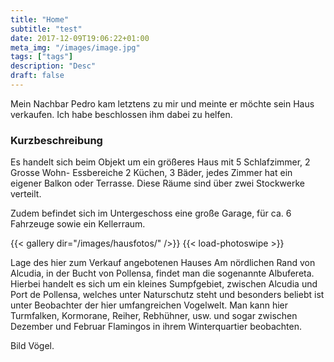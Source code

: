 ```yaml
---
title: "Home"
subtitle: "test"
date: 2017-12-09T19:06:22+01:00
meta_img: "/images/image.jpg"
tags: ["tags"]
description: "Desc"
draft: false
---
```


Mein Nachbar Pedro kam letztens zu mir und meinte er möchte sein Haus verkaufen. Ich habe beschlossen ihm dabei zu helfen. 

### Kurzbeschreibung
Es handelt sich beim Objekt um ein größeres Haus mit 
5 Schlafzimmer, 
2 Grosse Wohn- Essbereiche
2 Küchen, 
3 Bäder, 
jedes Zimmer hat ein eigener Balkon oder Terrasse. 
Diese Räume sind über zwei Stockwerke verteilt. 

Zudem befindet sich im Untergeschoss eine große Garage, für ca. 6 Fahrzeuge sowie ein Kellerraum. 
 
{{< gallery dir="/images/hausfotos/" />}} {{< load-photoswipe >}}

Lage des hier zum Verkauf angebotenen Hauses 
Am nördlichen Rand von Alcudia, in der Bucht von Pollensa, findet man die sogenannte Albufereta. Hierbei handelt es sich um ein kleines Sumpfgebiet, zwischen Alcudia und Port de Pollensa, welches unter Naturschutz steht und besonders beliebt ist unter Beobachter der hier umfangreichen Vogelwelt. Man kann hier Turmfalken, Kormorane, Reiher, Rebhühner, usw. und sogar zwischen Dezember und Februar Flamingos in ihrem Winterquartier beobachten. 

Bild Vögel. 

